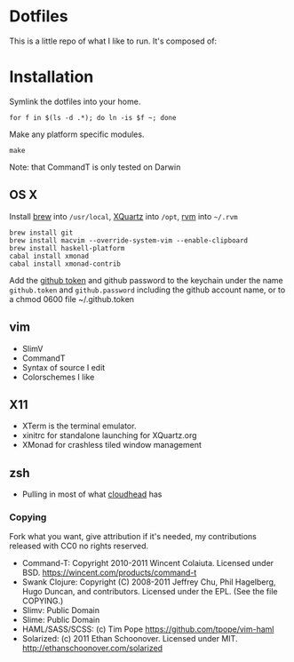 # Dotfiles

This is a little repo of what I like to run.  It's composed of:

# Installation

Symlink the dotfiles into your home.

    for f in $(ls -d .*); do ln -is $f ~; done

Make any platform specific modules.

    make

Note: that CommandT is only tested on Darwin

## OS X

Install [brew][brew] into `/usr/local`, [XQuartz][XQuartz] into `/opt`, [rvm][rvm] into `~/.rvm`

    brew install git
    brew install macvim --override-system-vim --enable-clipboard
    brew install haskell-platform
    cabal install xmonad
    cabal install xmonad-contrib

Add the [github token](https://github.com/account) and github password to the
keychain under the name `github.token` and `github.password` including the
github account name, or to a chmod 0600 file ~/.github.token

[brew]:https://github.com/mxcl/homebrew/wiki/installation
[rvm]:http://beginrescueend.com/rvm/install/
[XQuartz]:http://xquartz.macosforge.org/trac/wiki/Releases

## vim

  * SlimV
  * CommandT
  * Syntax of source I edit
  * Colorschemes I like

## X11

  * XTerm is the terminal emulator.
  * xinitrc for standalone launching for XQuartz.org
  * XMonad for crashless tiled window management

## zsh

  * Pulling in most of what [cloudhead](https://github.com/cloudhead/dotfiles) has

### Copying

Fork what you want, give attribution if it's needed, my contributions released with CC0 no rights reserved.

  * Command-T: Copyright 2010-2011 Wincent Colaiuta.  Licensed under BSD. https://wincent.com/products/command-t
  * Swank Clojure: Copyright (C) 2008-2011 Jeffrey Chu, Phil Hagelberg, Hugo Duncan, and contributors.  Licensed under the EPL. (See the file COPYING.)
  * Slimv: Public Domain
  * Slime: Public Domain
  * HAML/SASS/SCSS: (c) Tim Pope https://github.com/tpope/vim-haml
  * Solarized: (c) 2011 Ethan Schoonover.  Licensed under MIT. http://ethanschoonover.com/solarized

